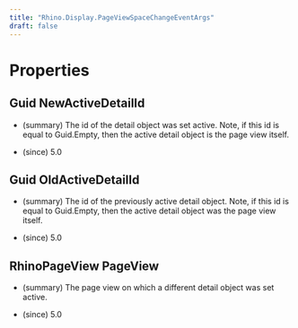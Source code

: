 ```yaml
---
title: "Rhino.Display.PageViewSpaceChangeEventArgs"
draft: false
---
```


# Properties
## Guid NewActiveDetailId
- (summary) 
     The id of the detail object was set active.  Note, if this id is
     equal to Guid.Empty, then the active detail object is the page
     view itself.
     
- (since) 5.0
## Guid OldActiveDetailId
- (summary) 
     The id of the previously active detail object. Note, if this id
     is equal to Guid.Empty, then the active detail object was the
     page view itself.
     
- (since) 5.0
## RhinoPageView PageView
- (summary) 
     The page view on which a different detail object was set active.
     
- (since) 5.0
